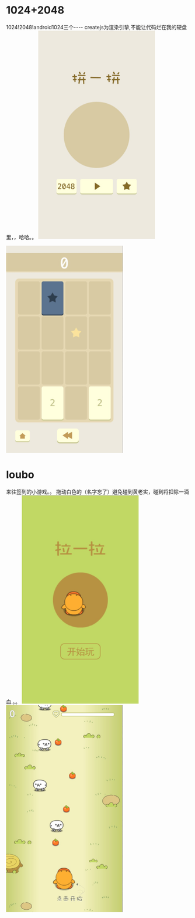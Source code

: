 1024+2048
=====
1024!2048!android1024三个----
createjs为渲染引挚,不能让代码烂在我的硬盘里，，哈哈。。
<img src="https://raw.githubusercontent.com/jljsj33/jljsj/master/src/1024_createjs/images/1213.png" width=320 />
    
<img src="https://raw.githubusercontent.com/jljsj33/jljsj/master/src/1024_createjs/images/2.png" width=320 />

loubo
=====
来往签到的小游戏。。
拖动白色的（名字忘了）避免碰到黄老实，碰到将扣除一滴血.。。
<img src="https://raw.githubusercontent.com/jljsj33/jljsj/master/src/luobo/images/23.png" width=320 />    
<img src="https://raw.githubusercontent.com/jljsj33/jljsj/master/src/luobo/images/34.png" width=320 />
